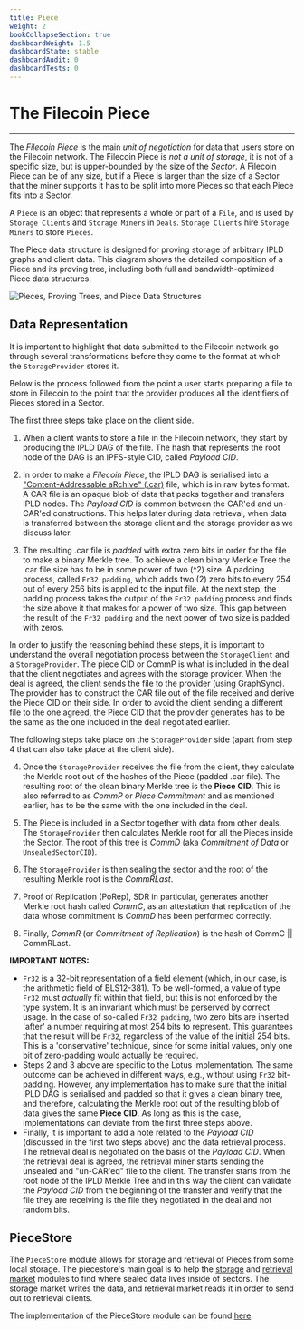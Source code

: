 ```yaml
---
title: Piece
weight: 2
bookCollapseSection: true
dashboardWeight: 1.5
dashboardState: stable
dashboardAudit: 0
dashboardTests: 0
---
```


# The Filecoin Piece
---

The _Filecoin Piece_ is the main _unit of negotiation_ for data that users store on the Filecoin network. The Filecoin Piece is _not a unit of storage_, it is not of a specific size, but is upper-bounded by the size of the _Sector_. A Filecoin Piece can be of any size, but if a Piece is larger than the size of a Sector that the miner supports it has to be split into more Pieces so that each Piece fits into a Sector.

A `Piece` is an object that represents a whole or part of a `File`,
and is used by `Storage Clients` and `Storage Miners` in `Deals`. `Storage Clients` hire `Storage  Miners` to store `Pieces`. 

The Piece data structure is designed for proving storage of arbitrary
IPLD graphs and client data. This diagram shows the detailed composition
of a Piece and its proving tree, including both full and bandwidth-optimized
Piece data structures.

![Pieces, Proving Trees, and Piece Data Structures](pieces.png)

## Data Representation

It is important to highlight that data submitted to the Filecoin network go through several transformations before they come to the format at which the `StorageProvider` stores it.

Below is the process followed from the point a user starts preparing a file to store in Filecoin to the point that the provider produces all the identifiers of Pieces stored in a Sector.

The first three steps take place on the client side.

1. When a client wants to store a file in the Filecoin network, they start by producing the IPLD DAG of the file. The hash that represents the root node of the DAG is an IPFS-style CID, called _Payload CID_.

2. In order to make a _Filecoin Piece_, the IPLD DAG is serialised into a ["Content-Addressable aRchive" (.car)](https://github.com/ipld/specs/blob/master/block-layer/content-addressable-archives.md#summary) file, which is in raw bytes format. A CAR file is an opaque blob of data that packs together and transfers IPLD nodes. The _Payload CID_ is common between the CAR'ed and un-CAR'ed constructions. This helps later during data retrieval, when data is transferred between the storage  client and the storage provider as we discuss later.

3. The resulting .car file is _padded_ with extra zero bits in order for the file to make a binary Merkle tree. To achieve a clean binary Merkle Tree the .car file size has to be in some power of two (^2) size. A padding process, called `Fr32 padding`, which adds two (2) zero bits to every 254 out of every 256 bits is applied to the input file. At the next step, the padding process takes the output of the `Fr32 padding` process and finds the size above it that makes for a power of two size. This gap between the result of the `Fr32 padding` and the next power of two size is padded with zeros.


In order to justify the reasoning behind these steps, it is important to understand the overall negotiation process between the `StorageClient` and a `StorageProvider`. The piece CID or CommP is what is included in the deal that the client negotiates and agrees with the storage provider. When the deal is agreed, the client sends the file to the provider (using GraphSync). The provider has to construct the CAR file out of the file received and derive the Piece CID on their side. In order to avoid the client sending a different file to the one agreed, the Piece CID that the provider generates has to be the same as the one included in the deal negotiated earlier.

The following steps take place on the `StorageProvider` side (apart from step 4 that can also take place at the client side).

4. Once the `StorageProvider` receives the file from the client, they calculate the Merkle root out of the hashes of the Piece (padded .car file). The resulting root of the clean binary Merkle tree is the **Piece CID**. This is also referred to as _CommP_ or _Piece Commitment_ and as mentioned earlier, has to be the same with the one included in the deal.

5. The Piece is included in a Sector together with data from other deals. The `StorageProvider` then calculates Merkle root for all the Pieces inside the Sector. The root of this tree is _CommD_ (aka _Commitment of Data_ or `UnsealedSectorCID`).

6. The `StorageProvider` is then sealing the sector and the root of the resulting Merkle root is the _CommRLast_.

7. Proof of Replication (PoRep), SDR in particular, generates another Merkle root hash called _CommC_, as an attestation that replication of the data whose commitment is _CommD_ has been performed correctly.

8. Finally, _CommR_ (or _Commitment of Replication_) is the hash of CommC || CommRLast.


**IMPORTANT NOTES:**
- `Fr32` is a 32-bit representation of a field element (which, in our case, is the arithmetic field of BLS12-381). To be well-formed, a value of type `Fr32` must _actually_ fit within that field, but this is not enforced by the type system. It is an invariant which must be perserved by correct usage.
In the case of so-called `Fr32 padding`, two zero bits are inserted 'after' a number requiring at most 254 bits to represent. This guarantees that the result will be `Fr32`, regardless of the value of the initial 254 bits. This is a 'conservative' technique, since for some initial values, only one bit of zero-padding would actually be required.
- Steps 2 and 3 above are specific to the Lotus implementation. The same outcome can be achieved in different ways, e.g., without using `Fr32` bit-padding. However, any implementation has to make sure that the initial IPLD DAG is serialised and padded so that it gives a clean binary tree, and therefore, calculating the Merkle root out of the resulting blob of data gives the same **Piece CID**. As long as this is the case, implementations can deviate from the first three steps above.
- Finally, it is important to add a note related to the _Payload CID_ (discussed in the first two steps above) and the data retrieval process. The retrieval deal is negotiated on the basis of the _Payload CID_. When the retrieval deal is agreed, the retrieval miner starts sending the unsealed and "un-CAR'ed" file to the client. The transfer starts from the root node of the IPLD Merkle Tree and in this way the client can validate the _Payload CID_ from the beginning of the transfer and verify that the file they are receiving is the file they negotiated in the deal and not random bits.

## PieceStore

The `PieceStore` module allows for storage and retrieval of Pieces from some local storage. The piecestore's main goal is to help the [storage](https://github.com/filecoin-project/go-fil-markets/blob/master/storagemarket) and [retrieval market](https://github.com/filecoin-project/go-fil-markets/blob/master/retrievalmarket) modules to find where sealed data lives inside of sectors. The storage market writes the data, and retrieval market reads it in order to send out to retrieval clients.

The implementation of the PieceStore module can be found [here](https://github.com/filecoin-project/go-fil-markets/tree/master/piecestore).